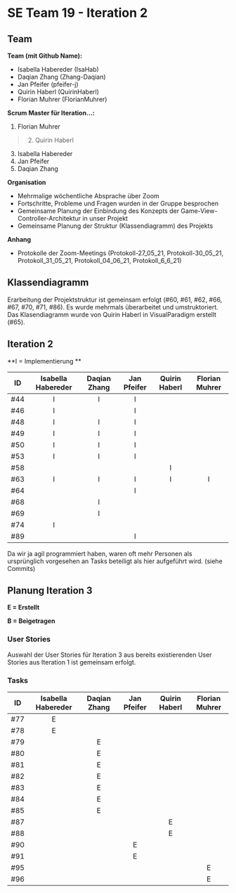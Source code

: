 # SE Team 19 - Iteration 2

## Team

**Team (mit Github Name):**
- Isabella Habereder (IsaHab)
- Daqian Zhang (Zhang-Daqian)
- Jan Pfeifer (pfeifer-j)
- Quirin Haberl (QuirinHaberl)
- Florian Muhrer (FlorianMuhrer)

**Scrum Master für Iteration...:**
1. Florian Muhrer
> 2. Quirin Haberl
3. Isabella Habereder
4. Jan Pfeifer
5. Daqian Zhang

**Organisation**
- Mehrmalige wöchentliche Absprache über Zoom
- Fortschritte, Probleme und Fragen wurden in der Gruppe besprochen
- Gemeinsame Planung der Einbindung des Konzepts der Game-View-Controller-Architektur in unser Projekt
- Gemeinsame Planung der Struktur (Klassendiagramm) des Projekts


**Anhang**
- Protokolle der Zoom-Meetings (Protokoll-27_05_21, Protokoll-30_05_21, Protokoll_31_05_21, Protokoll_04_06_21, Protokoll_6_6_21)

## Klassendiagramm

Erarbeitung der Projektstruktur ist gemeinsam erfolgt (#60, #61, #62, #66, #67, #70, #71, #86). Es wurde mehrmals überarbeitet und umstruktoriert.
Das Klasendiagramm wurde von Quirin Haberl in VisualParadigm erstellt (#65).

## Iteration 2

**I = Implementierung **

| **ID** | Isabella Habereder | Daqian Zhang | Jan Pfeifer | Quirin Haberl | Florian Muhrer|
|:---:|:------------:|:------------:|:------------:|:------------:|:------------:|
| #44 |I|I|I|||
| #46 |I||I|||
| #48 |I|I|I|||
| #49 |I|I|I|||
| #50 |I|I|I|||
| #53 |I|I|I|||
| #58 ||||I||
| #63 |I|I|I|I|I|
| #64 |||I|||
| #68 ||I||||
| #69 ||I||||
| #74 |I|||||
| #89 |||I|||

Da wir ja agil programmiert haben, waren oft mehr Personen als ursprünglich vorgesehen an Tasks beteiligt als hier aufgeführt wird. (siehe Commits)

## Planung Iteration 3

**E = Erstellt**

**B = Beigetragen**

### User Stories

Auswahl der User Stories für Iteration 3 aus bereits existierenden User Stories aus Iteration 1 ist gemeinsam erfolgt.

### Tasks

| **ID** | Isabella Habereder | Daqian Zhang | Jan Pfeifer | Quirin Haberl | Florian Muhrer|
|:---:|:------------:|:------------:|:------------:|:------------:|:------------:|
| #77 |E|||||
| #78 |E|||||
| #79 ||E||||
| #80 ||E||||
| #81 ||E||||
| #82 ||E||||
| #83 ||E||||
| #84 ||E||||
| #85 ||E||||
| #87 ||||E||
| #88 ||||E||
| #90 |||E|||
| #91 |||E|||
| #95 |||||E|
| #96 |||||E|
